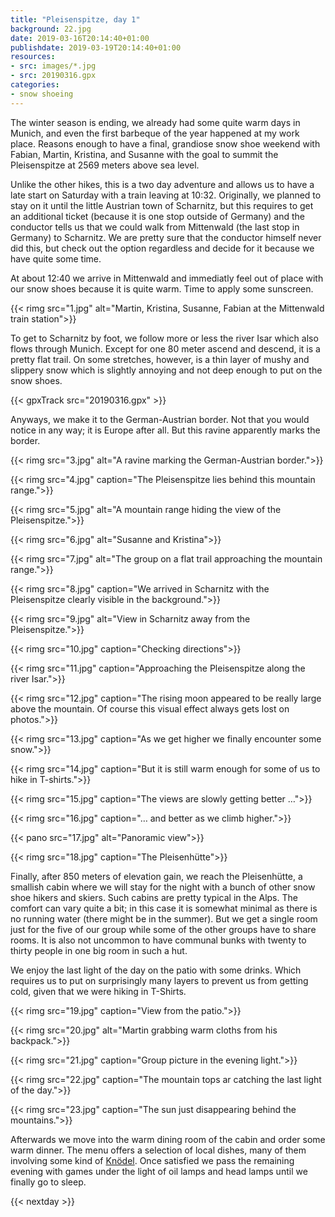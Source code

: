 ```yaml
---
title: "Pleisenspitze, day 1"
background: 22.jpg
date: 2019-03-16T20:14:40+01:00
publishdate: 2019-03-19T20:14:40+01:00
resources:
- src: images/*.jpg
- src: 20190316.gpx
categories:
- snow shoeing
---
```


The winter season is ending, we already had some quite warm days in Munich, and
even the first barbeque of the year happened at my work place. Reasons enough to
have a final, grandiose snow shoe weekend with Fabian, Martin, Kristina, and
Susanne with the goal to summit the Pleisenspitze at 2569 meters above sea
level.

Unlike the other hikes, this is a two day adventure and allows us to have a late
start on Saturday with a train leaving at 10:32. Originally, we planned to stay
on it until the little Austrian town of Scharnitz, but this requires to get
an additional ticket (because it is one stop outside of Germany) and the
conductor tells us that we could walk from Mittenwald (the last stop in Germany)
to Scharnitz. We are pretty sure that the conductor himself never did this, but
check out the option regardless and decide for it because we have quite some
time.

At about 12:40 we arrive in Mittenwald and immediatly feel out of place with our
snow shoes because it is quite warm. Time to apply some sunscreen.

{{< rimg src="1.jpg" alt="Martin, Kristina, Susanne, Fabian at the Mittenwald train station">}}

To get to Scharnitz by foot, we follow more or less the river Isar which also
flows through Munich. Except for one 80 meter ascend and descend, it is a pretty
flat trail. On some stretches, however, is a thin layer of mushy and slippery
snow which is slightly annoying and not deep enough to put on the snow shoes.

{{< gpxTrack src="20190316.gpx" >}}

Anyways, we make it to the German-Austrian border. Not that you would notice in
any way; it is Europe after all. But this ravine apparently marks the border.

{{< rimg src="3.jpg" alt="A ravine marking the German-Austrian border.">}}

{{< rimg src="4.jpg" caption="The Pleisenspitze lies behind this mountain range.">}}

{{< rimg src="5.jpg" alt="A mountain range hiding the view of the Pleisenspitze.">}}

{{< rimg src="6.jpg" alt="Susanne and Kristina">}}

{{< rimg src="7.jpg" alt="The group on a flat trail approaching the mountain range.">}}

{{< rimg src="8.jpg" caption="We arrived in Scharnitz with the Pleisenspitze clearly visible in the background.">}}

{{< rimg src="9.jpg" alt="View in Scharnitz away from the Pleisenspitze.">}}

{{< rimg src="10.jpg" caption="Checking directions">}}

{{< rimg src="11.jpg" caption="Approaching the Pleisenspitze along the river Isar.">}}

{{< rimg src="12.jpg" caption="The rising moon appeared to be really large above the mountain. Of course this visual effect always gets lost on photos.">}}

{{< rimg src="13.jpg" caption="As we get higher we finally encounter some snow.">}}

{{< rimg src="14.jpg" caption="But it is still warm enough for some of us to hike in T-shirts.">}}

{{< rimg src="15.jpg" caption="The views are slowly getting better …">}}

{{< rimg src="16.jpg" caption="… and better as we climb higher.">}}

{{< pano src="17.jpg" alt="Panoramic view">}}

{{< rimg src="18.jpg" caption="The Pleisenhütte">}}

Finally, after 850 meters of elevation gain, we reach the Pleisenhütte,
a smallish cabin where we will stay for the night with a bunch of other snow
shoe hikers and skiers. Such cabins are pretty typical in the Alps. The comfort
can vary quite a bit; in this case it is somewhat minimal as there is no running
water (there might be in the summer).  But we get a single room just for the
five of our group while some of the other groups have to share rooms. It is also
not uncommon to have communal bunks with twenty to thirty people in one big room
in such a hut.

We enjoy the last light of the day on the patio with some drinks. Which requires
us to put on surprisingly many layers to prevent us from getting cold, given
that we were hiking in T-Shirts.

{{< rimg src="19.jpg" caption="View from the patio.">}}

{{< rimg src="20.jpg" alt="Martin grabbing warm cloths from his backpack.">}}

{{< rimg src="21.jpg" caption="Group picture in the evening light.">}}

{{< rimg src="22.jpg" caption="The mountain tops ar catching the last light of the day.">}}

{{< rimg src="23.jpg" caption="The sun just disappearing behind the mountains.">}}

Afterwards we move into the warm dining room of the cabin and order some warm
dinner. The menu offers a selection of local dishes, many of them involving some
kind of [Knödel](https://en.wikipedia.org/wiki/Kn%C3%B6del). Once satisfied we
pass the remaining evening with games under the light of oil lamps and head
lamps until we finally go to sleep.

{{< nextday >}}
